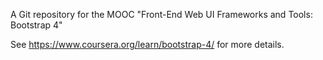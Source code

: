 A Git repository for the MOOC "Front-End Web UI Frameworks and Tools: Bootstrap 4"

See https://www.coursera.org/learn/bootstrap-4/ for more details.
